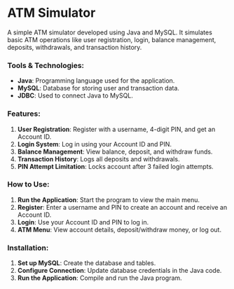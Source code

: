 
# ATM Simulator

A simple ATM simulator developed using Java and MySQL. It simulates basic ATM operations like user registration, login, balance management, deposits, withdrawals, and transaction history.

### Tools & Technologies:

* **Java**: Programming language used for the application.
* **MySQL**: Database for storing user and transaction data.
* **JDBC**: Used to connect Java to MySQL.

### Features:

1. **User Registration**: Register with a username, 4-digit PIN, and get an Account ID.
2. **Login System**: Log in using your Account ID and PIN.
3. **Balance Management**: View balance, deposit, and withdraw funds.
4. **Transaction History**: Logs all deposits and withdrawals.
5. **PIN Attempt Limitation**: Locks account after 3 failed login attempts.

### How to Use:

1. **Run the Application**: Start the program to view the main menu.
2. **Register**: Enter a username and PIN to create an account and receive an Account ID.
3. **Login**: Use your Account ID and PIN to log in.
4. **ATM Menu**: View account details, deposit/withdraw money, or log out.

### Installation:

1. **Set up MySQL**: Create the database and tables.
2. **Configure Connection**: Update database credentials in the Java code.
3. **Run the Application**: Compile and run the Java program.

